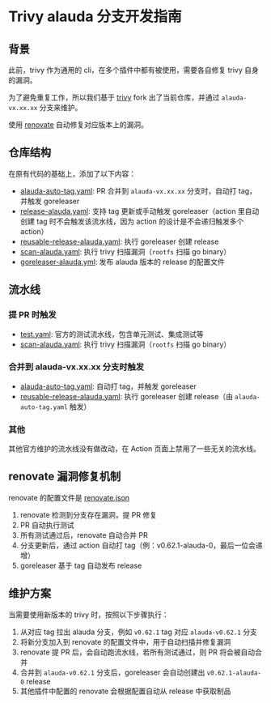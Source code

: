 # Trivy alauda 分支开发指南

## 背景

此前，trivy 作为通用的 cli，在多个插件中都有被使用，需要各自修复 trivy 自身的漏洞。

为了避免重复工作，所以我们基于 [trivy](https://github.com/aquasecurity/trivy.git) fork 出了当前仓库，并通过 `alauda-vx.xx.xx` 分支来维护。

使用 [renovate](https://gitlab-ce.alauda.cn/devops/tech-research/renovate/-/blob/main/docs/quick-start/0002-quick-start.md) 自动修复对应版本上的漏洞。

## 仓库结构

在原有代码的基础上，添加了以下内容：

- [alauda-auto-tag.yaml](./.github/workflows/alauda-auto-tag.yaml): PR 合并到 `alauda-vx.xx.xx` 分支时，自动打 tag，并触发 goreleaser
- [release-alauda.yaml](./.github/workflows/release-alauda.yaml): 支持 tag 更新或手动触发 goreleaser（action 里自动创建 tag 时不会触发该流水线，因为 action 的设计是不会递归触发多个 action）
- [reusable-release-alauda.yaml](./.github/workflows/reusable-release-alauda.yaml): 执行 goreleaser 创建 release
- [scan-alauda.yaml](.github/workflows/scan-alauda.yaml): 执行 trivy 扫描漏洞（`rootfs` 扫描 go binary）
- [goreleaser-alauda.yml](goreleaser-alauda.yml): 发布 alauda 版本的 release 的配置文件

## 流水线

### 提 PR 时触发

- [test.yaml](.github/workflows/test.yaml): 官方的测试流水线，包含单元测试、集成测试等
- [scan-alauda.yaml](.github/workflows/scan-alauda.yaml): 执行 trivy 扫描漏洞（`rootfs` 扫描 go binary）

### 合并到 alauda-vx.xx.xx 分支时触发

- [alauda-auto-tag.yaml](.github/workflows/alauda-auto-tag.yaml): 自动打 tag，并触发 goreleaser
- [reusable-release-alauda.yaml](.github/workflows/reusable-release-alauda.yaml): 执行 goreleaser 创建 release（由 `alauda-auto-tag.yaml` 触发）

### 其他

其他官方维护的流水线没有做改动，在 Action 页面上禁用了一些无关的流水线。

## renovate 漏洞修复机制

renovate 的配置文件是 [renovate.json](https://github.com/AlaudaDevops/trivy/blob/main/renovate.json)

1. renovate 检测到分支存在漏洞，提 PR 修复
2. PR 自动执行测试
3. 所有测试通过后，renovate 自动合并 PR
4. 分支更新后，通过 action 自动打 tag（例：v0.62.1-alauda-0，最后一位会递增）
5. goreleaser 基于 tag 自动发布 release

## 维护方案

当需要使用新版本的 trivy 时，按照以下步骤执行：

1. 从对应 tag 拉出 alauda 分支，例如 `v0.62.1` tag 对应 `alauda-v0.62.1` 分支
2. 将新分支加入到 renovate 的配置文件中，用于自动扫描并修复漏洞
3. renovate 提 PR 后，会自动跑流水线，若所有测试通过，则 PR 将会被自动合并
4. 合并到 `alauda-v0.62.1` 分支后，goreleaser 会自动创建出 `v0.62.1-alauda-0` release
5. 其他插件中配置的 renovate 会根据配置自动从 release 中获取制品

